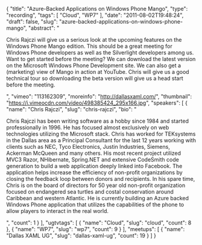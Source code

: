 {
  "title": "Azure-Backed Applications on Windows Phone Mango",
  "type": "recording",
  "tags": [
    "Cloud",
    "WP7"
  ],
  "date": "2011-08-02T19:48:24",
  "draft": false,
  "slug": "azure-backed-applications-on-windows-phone-mango",
  "abstract": "<p>Chris Rajczi will give us a serious look at the upcoming features on the Windows Phone Mango edition. This should be a great meeting for Windows Phone developers as well as the Silverlight developers among us. Want to get started before the meeting? We can download the latest version on the Microsoft Windows Phone Development site. We can also get a (marketing) view of Mango in action at YouTube. Chris will give us a good technical tour so downloading the beta version will give us a head start before the meeting.</p>",
  "vimeo": "113162309",
  "moreinfo": "http://dallasxaml.com/",
  "thumbnail": "https://i.vimeocdn.com/video/498385424_295x166.jpg",
  "speakers": [
    {
      "name": "Chris Rajczi",
      "slug": "chris-rajczi",
      "bio": "<p>Chris Rajczi has been writing software as a hobby since 1984 and started professionally in 1996. He has focused almost exclusively on web technologies utilizing the Microsoft stack. Chris has worked for TEKsystems in the Dallas area as a Principal Consultant for the last 12 years working with clients such as NEC, Tyco Electronics, Justin Industries, Siemens, Ackerman McQueen and many others. His most recent project utilized MVC3 Razor, NHibernate, Spring.NET and extensive CodeSmith code generation to build a web application deeply linked into Facebook. The application helps increase the efficiency of non-profit organizations by closing the feedback loop between donors and recipients. In his spare time, Chris is on the board of directors for 50 year old non-profit organization focused on endangered sea turtles and costal conservation around Caribbean and western Atlantic. He is currently building an Azure backed Windows Phone application that utilizes the capabilities of the phone to allow players to interact in the real world.</p>",
      "count": 1
    }
  ],
  "ugtvtags": [
    {
      "name": "Cloud",
      "slug": "cloud",
      "count": 8
    },
    {
      "name": "WP7",
      "slug": "wp7",
      "count": 9
    }
  ],
  "meetups": [
    {
      "name": "Dallas XAML UG",
      "slug": "dallas-xaml-ug",
      "count": 19
    }
  ]
}